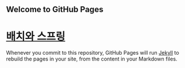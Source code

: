 ## Welcome to GitHub Pages

# [배치와 스프링](https://juhyun-oh.github.io/Spring-Batch/BatchAndSpring)

Whenever you commit to this repository, GitHub Pages will run [Jekyll](https://jekyllrb.com/) to rebuild the pages in your site, from the content in your Markdown files.
